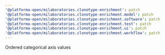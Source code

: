 ```yaml
---
'@platforma-open/milaboratories.clonotype-enrichment': patch
'@platforma-open/milaboratories.clonotype-enrichment.model': patch
'@platforma-open/milaboratories.clonotype-enrichment.software': patch
'@platforma-open/milaboratories.clonotype-enrichment.test': patch
'@platforma-open/milaboratories.clonotype-enrichment.ui': patch
'@platforma-open/milaboratories.clonotype-enrichment.workflow': patch
---
```


Ordered categorical axis values
